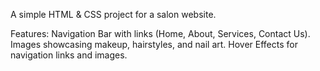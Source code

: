 A simple HTML & CSS project for a salon website.

Features:
Navigation Bar with links (Home, About, Services, Contact Us).
Images showcasing makeup, hairstyles, and nail art.
Hover Effects for navigation links and images.
